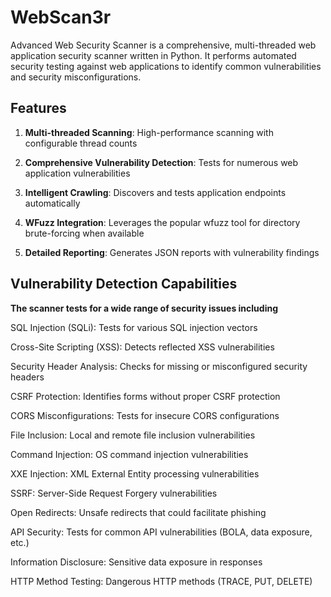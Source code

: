 # WebScan3r

Advanced Web Security Scanner is a comprehensive, multi-threaded web application security scanner written in Python. It performs automated security testing against web applications to identify common vulnerabilities and security misconfigurations.

## Features
1. **Multi-threaded Scanning**: High-performance scanning with configurable thread counts

2. **Comprehensive Vulnerability Detection**: Tests for numerous web application vulnerabilities

3. **Intelligent Crawling**: Discovers and tests application endpoints automatically

4. **WFuzz Integration**: Leverages the popular wfuzz tool for directory brute-forcing when available

5. **Detailed Reporting**: Generates JSON reports with vulnerability findings

## Vulnerability Detection Capabilities
**The scanner tests for a wide range of security issues including**

SQL Injection (SQLi): Tests for various SQL injection vectors

Cross-Site Scripting (XSS): Detects reflected XSS vulnerabilities

Security Header Analysis: Checks for missing or misconfigured security headers

CSRF Protection: Identifies forms without proper CSRF protection

CORS Misconfigurations: Tests for insecure CORS configurations

File Inclusion: Local and remote file inclusion vulnerabilities

Command Injection: OS command injection vulnerabilities

XXE Injection: XML External Entity processing vulnerabilities

SSRF: Server-Side Request Forgery vulnerabilities

Open Redirects: Unsafe redirects that could facilitate phishing

API Security: Tests for common API vulnerabilities (BOLA, data exposure, etc.)

Information Disclosure: Sensitive data exposure in responses

HTTP Method Testing: Dangerous HTTP methods (TRACE, PUT, DELETE)
